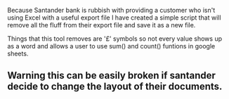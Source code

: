 Because Santander bank is rubbish with providing a customer who isn't using Excel with a useful export file I have created a simple script that will remove all the fluff from their export file and save it as a new file.

Things that this tool removes are '£' symbols so not every value shows up as a word and allows a user to use sum() and count() funtions in google sheets.

## Warning this can be easily broken if santander decide to change the layout of their documents.
